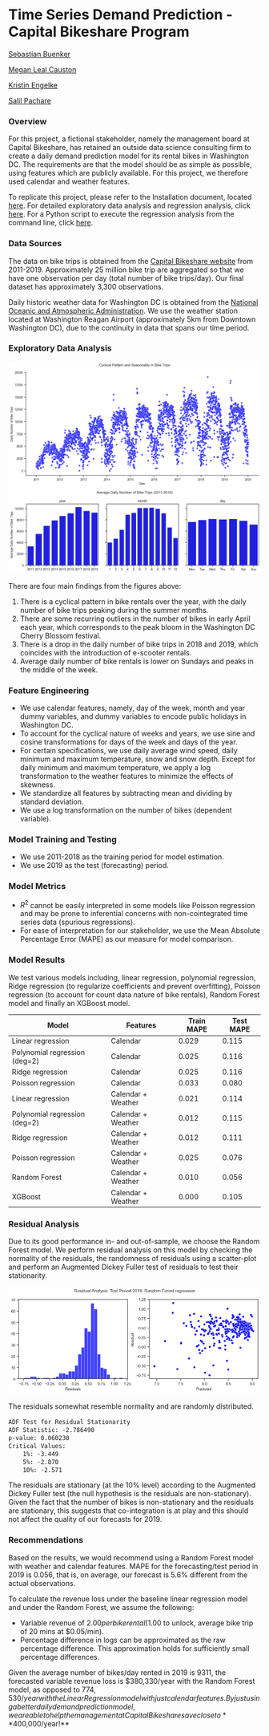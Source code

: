 # Time Series Demand Prediction - Capital Bikeshare Program

[Sebastian Buenker](https://github.com/sbuenker)

[Megan Leal Causton](https://github.com/mhleal)

[Kristin Engelke](https://github.com/Krissi123)

[Salil Pachare](https://github.com/saliloquy)


### Overview
For this project, a fictional stakeholder, namely the management board at Capital Bikeshare, has retained an outside data science consulting firm to create a daily demand prediction model for its rental bikes in Washington DC. The requirements are that the model should be as simple as possible, using features which are publicly available. For this project, we therefore used calendar and weather features. 

To replicate this project, please refer to the Installation document, located [here](installation.md). For detailed exploratory data analysis and regression analysis, click [here](bike_share_demand_prediction.ipynb). For a Python script to execute the regression analysis from the command line, click [here](regressions.py).

### Data Sources
The data on bike trips is obtained from the [Capital Bikeshare website](https://s3.amazonaws.com/capitalbikeshare-data/index.html) from 2011-2019. Approximately 25 million bike trip are aggregated so that we have one observation per day (total number of bike trips/day). Our final dataset has approximately 3,300 observations.

Daily historic weather data for Washington DC is obtained from the [National Oceanic and Atmospheric Administration](https://www.ncei.noaa.gov/cdo-web/datasets/GHCND/stations/GHCND:USW00013743/detail). We use the weather station located at Washington Reagan Airport (approximately 5km from Downtown Washington DC), due to the continuity in data that spans our time period. 

### Exploratory Data Analysis
![cyclical-daily-bikes](images/cyclical-daily-bikes.png)
![avg-num-trips.png](images/avg-num-trips.png)

There are four main findings from the figures above:
1. There is a cyclical pattern in bike rentals over the year, with the daily number of bike trips peaking during the summer months.
2. There are some recurring outliers in the number of bikes in early April each year, which corresponds to the peak bloom in the Washington DC Cherry Blossom festival. 
3. There is a drop in the daily number of bike trips in 2018 and 2019, which coincides with the introduction of e-scooter rentals.
4. Average daily number of bike rentals is lower on Sundays and peaks in the middle of the week.

### Feature Engineering
* We use calendar features, namely, day of the week, month and year dummy variables, and dummy variables to encode public holidays in Washington DC.
* To account for the cyclical nature of weeks and years, we use sine and cosine transformations for days of the week and days of the year. 
* For certain specifications, we use daily average wind speed, daily minimum and maximum temperature, snow and snow depth. Except for daily minimum and maximum temperature, we apply a log transformation to the weather features to minimize the effects of skewness.
* We standardize all features by subtracting mean and dividing by standard deviation.
* We use a log transformation on the number of bikes (dependent variable).

### Model Training and Testing
* We use 2011-2018 as the training period for model estimation.
* We use 2019 as the test (forecasting) period.

### Model Metrics
* $R^2$ cannot be easily interpreted in some models like Poisson regression and may be prone to inferential concerns with non-cointegrated time series data (spurious regressions).
* For ease of interpretation for our stakeholder, we use the Mean Absolute Percentage Error (MAPE) as our measure for model comparison.

### Model Results
We test various models including, linear regression, polynomial regression, Ridge regression (to regularize coefficients and prevent overfitting), Poisson regression (to account for count data nature of bike rentals), Random Forest model and finally an XGBoost model.

|Model|Features|Train MAPE|Test MAPE|
|---|---|---|---|
|Linear regression|Calendar|0.029|0.115
|Polynomial regression (deg=2)|Calendar|0.025|0.116
|Ridge regression|Calendar|0.025|0.116
|Poisson regression|Calendar|0.033|0.080
|Linear regression|Calendar + Weather|0.021|0.114
|Polynomial regression (deg=2)|Calendar + Weather|0.012|0.115
|Ridge regression|Calendar + Weather|0.012|0.111
|Poisson regression|Calendar + Weather|0.025|0.076
|Random Forest|Calendar + Weather|0.010|0.056
|XGBoost|Calendar + Weather|0.000|0.105

### Residual Analysis
Due to its good performance in- and out-of-sample, we choose the Random Forest model. We perform residual analysis on this model by checking the normality of the residuals, the randomness of residuals using a scatter-plot and perform an Augmented Dickey Fuller test of residuals to test their stationarity.

![resid_rf_all_feat](images/resid_rf_all_feat.png)

The residuals somewhat resemble normality and are randomly distributed. 


    ADF Test for Residual Stationarity
    ADF Statistic: -2.786490
    p-value: 0.060230
    Critical Values:
	    1%: -3.449
	    5%: -2.870
	    10%: -2.571

    
The residuals are stationary (at the 10% level) according to the Augmented Dickey Fuller test (the null hypothesis is the residuals are non-stationary). Given the fact that the number of bikes is non-stationary and the residuals are stationary, this suggests that co-integration is at play and this should not affect the quality of our forecasts for 2019.

### Recommendations
Based on the results, we would recommend using a Random Forest model with weather and calendar features. MAPE for the forecasting/test period in 2019 is 0.056, that is, on average, our forecast is 5.6% different from the actual observations.

To calculate the revenue loss under the baseline linear regression model and under the Random Forest, we assume the following:
* Variable revenue of $2.00 per bike rental ($1.00 to unlock, average bike trip of 20 mins at $0.05/min).
* Percentage difference in logs can be approximated as the raw percentage difference. This approximation holds for sufficiently small percentage differences. 

Given the average number of bikes/day rented in 2019 is 9311, the forecasted variable revenue loss is $380,330/year with the Random Forest model, as opposed to $774,530/year with the Linear Regression model with just calendar features. By just using a better daily demand prediction model, we are able to help the management at Capital Bikeshare save close to **$400,000/year!** 




